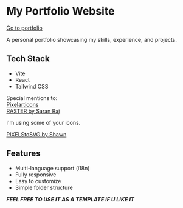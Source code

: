 # My Portfolio Website

[Go to portfolio](https://lkrre.github.io/portfolio/)


A personal portfolio showcasing my skills, experience, and projects.

## Tech Stack

- Vite  
- React  
- Tailwind CSS

Special mentions to:  
[Pixelarticons](https://pixelarticons.com/)  
[RASTER by Saran Raj](https://raster.saran13raj.com/icons)

I'm using some of your icons.

[PIXELStoSVG by Shawn](https://codepen.io/shshaw/pen/XbxvNj)

## Features

- Multi-language support (i18n)  
- Fully responsive  
- Easy to customize  
- Simple folder structure

***FEEL FREE TO USE IT AS A TEMPLATE IF U LIKE IT***